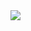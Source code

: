 <img align="right" src="https://github-readme-stats.vercel.app/api?username=wen1014&show_icons=true&icon_color=CE1D2D&text_color=718096&bg_color=ffffff&hide_title=true" />
